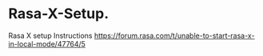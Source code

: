 # Rasa-X-Setup.

Rasa X setup Instructions
https://forum.rasa.com/t/unable-to-start-rasa-x-in-local-mode/47764/5
